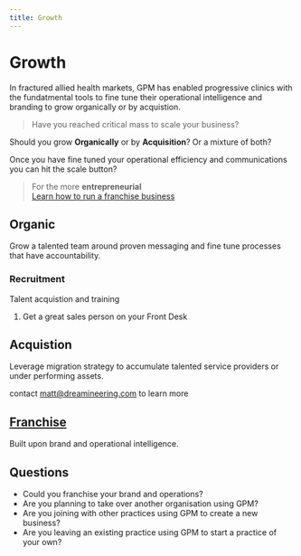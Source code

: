 ```yaml
---
title: Growth
---
```


# Growth

In fractured allied health markets, GPM has enabled progressive clinics with the fundatmental tools to fine tune their operational intelligence and branding to grow organically or by acquistion.

> Have you reached critical mass to scale your business?

Should you grow **Organically** or by **Acquisition**? Or a mixture of both?

Once you have fine tuned your operational efficiency and communications you can hit the scale button?

> For the more **entrepreneurial**<br>[Learn how to run a franchise business](./franchise/)

## Organic

Grow a talented team around proven messaging and fine tune processes that have accountability.

### Recruitment

Talent acquistion and training

1. Get a great sales person on your Front Desk

## Acquistion

Leverage migration strategy to accumulate talented service providers or under performing assets.

contact matt@dreamineering.com to learn more

## [Franchise](./franchise/)

Built upon brand and operational intelligence.

## Questions

- Could you franchise your brand and operations?
- Are you planning to take over another organisation using GPM?
- Are you joining with other practices using GPM to create a new business?
- Are you leaving an existing practice using GPM to start a practice of your own?
